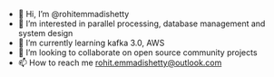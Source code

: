 - 👋 Hi, I’m @rohitemmadishetty
- 👀 I’m interested in parallel processing, database management and system design
- 🌱 I’m currently learning kafka 3.0, AWS
- 💞️ I’m looking to collaborate on open source community projects
- 📫 How to reach me rohit.emmadishetty@outlook.com

<!---
rohitemmadishetty/rohitemmadishetty is a ✨ special ✨ repository because its `README.md` (this file) appears on your GitHub profile.
You can click the Preview link to take a look at your changes.
--->
